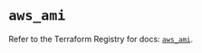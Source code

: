 # `aws_ami`

Refer to the Terraform Registry for docs: [`aws_ami`](https://registry.terraform.io/providers/hashicorp/aws/5.32.1/docs/resources/ami).
